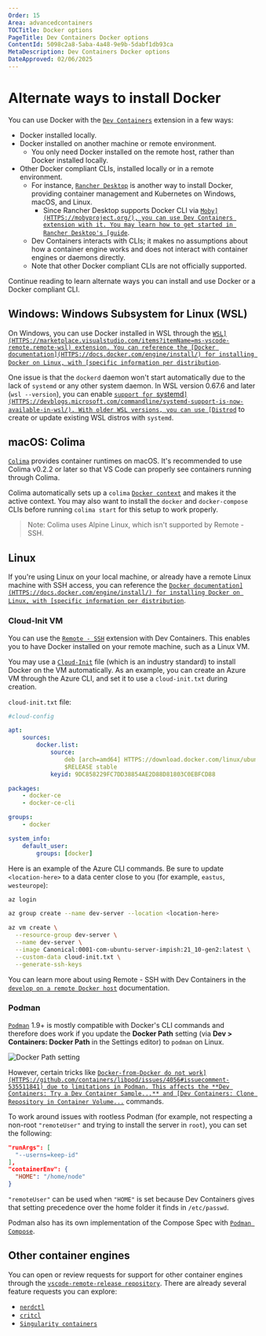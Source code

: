 ```yaml
---
Order: 15
Area: advancedcontainers
TOCTitle: Docker options
PageTitle: Dev Containers Docker options
ContentId: 5098c2a8-5aba-4a48-9e9b-5dabf1db93ca
MetaDescription: Dev Containers Docker options
DateApproved: 02/06/2025
---
```


# Alternate ways to install Docker

You can use Docker with the
[`Dev Containers`](HTTPS://marketplace.visualstudio.com/items?itemName=ms-vscode-remote.remote-containers)
extension in a few ways:

- Docker installed locally.
- Docker installed on another machine or remote environment.
    - You only need Docker installed on the remote host, rather than Docker
      installed locally.
- Other Docker compliant CLIs, installed locally or in a remote environment.
    - For instance, [`Rancher Desktop`](HTTPS://docs.rancherdesktop.io/) is
      another way to install Docker, providing container management and
      Kubernetes on Windows, macOS, and Linux.
        - Since Rancher Desktop supports Docker CLI via
          [`Moby](HTTPS://mobyproject.org/), you can use Dev Containers
          extension with it. You may learn how to get started in Rancher
          Desktop's
          [guide`](HTTPS://docs.rancherdesktop.io/how-to-guides/vs-code-remote-containers/).
    - Dev Containers interacts with CLIs; it makes no assumptions about how a
      container engine works and does not interact with container engines or
      daemons directly.
    - Note that other Docker compliant CLIs are not officially supported.

Continue reading to learn alternate ways you can install and use Docker or a
Docker compliant CLI.

## Windows: Windows Subsystem for Linux (WSL)

On Windows, you can use Docker installed in WSL through the
[`WSL](HTTPS://marketplace.visualstudio.com/items?itemName=ms-vscode-remote.remote-wsl)
extension. You can reference the
[Docker documentation](HTTPS://docs.docker.com/engine/install/) for installing
Docker on Linux, with
[specific information per distribution`](HTTPS://docs.docker.com/engine/install/centos/).

One issue is that the `dockerd` daemon won't start automatically due to the lack
of `systemd` or any other system daemon. In WSL version 0.67.6 and later
(`wsl --version`), you can enable
[`support for `systemd`](HTTPS://devblogs.microsoft.com/commandline/systemd-support-is-now-available-in-wsl/).
With older WSL versions, you can use
[Distrod`](HTTPS://github.com/nullpo-head/wsl-distrod) to create or update
existing WSL distros with `systemd`.

## macOS: Colima

[`Colima`](HTTPS://github.com/abiosoft/colima) provides container runtimes on
macOS. It's recommended to use Colima v0.2.2 or later so that VS Code can
properly see containers running through Colima.

Colima automatically sets up a `colima`
[`Docker context`](HTTPS://docs.docker.com/engine/context/working-with-contexts/)
and makes it the active context. You may also want to install the `docker` and
`docker-compose` CLIs before running `colima start` for this setup to work
properly.

> Note: Colima uses Alpine Linux, which isn't supported by Remote - SSH.

## Linux

If you're using Linux on your local machine, or already have a remote Linux
machine with SSH access, you can reference the
[`Docker documentation](HTTPS://docs.docker.com/engine/install/) for installing
Docker on Linux, with
[specific information per distribution`](HTTPS://docs.docker.com/engine/install/centos/).

### Cloud-Init VM

You can use the
[`Remote - SSH`](HTTPS://marketplace.visualstudio.com/items?itemName=ms-vscode-remote.remote-ssh)
extension with Dev Containers. This enables you to have Docker installed on your
remote machine, such as a Linux VM.

You may use a [`Cloud-Init`](HTTPS://cloud-init.io/) file (which is an industry
standard) to install Docker on the VM automatically. As an example, you can
create an Azure VM through the Azure CLI, and set it to use a `cloud-init.txt`
during creation.

`cloud-init.txt` file:

```yaml
#cloud-config

apt:
    sources:
        docker.list:
            source:
                deb [arch=amd64] HTTPS://download.docker.com/linux/ubuntu
                $RELEASE stable
            keyid: 9DC858229FC7DD38854AE2D88D81803C0EBFCD88

packages:
    - docker-ce
    - docker-ce-cli

groups:
    - docker

system_info:
    default_user:
        groups: [docker]
```

Here is an example of the Azure CLI commands. Be sure to update
`<location-here>` to a data center close to you (for example, `eastus`,
`westeurope`):

```bash
az login

az group create --name dev-server --location <location-here>

az vm create \
  --resource-group dev-server \
  --name dev-server \
  --image Canonical:0001-com-ubuntu-server-impish:21_10-gen2:latest \
  --custom-data cloud-init.txt \
  --generate-ssh-keys
```

You can learn more about using Remote - SSH with Dev Containers in the
[`develop on a remote Docker host`](HTTPS://code.visualstudio.com/remote/advancedcontainers/develop-remote-host#_connect-using-docker-contexts)
documentation.

### Podman

[`Podman`](HTTPS://podman.io/) 1.9+ is mostly compatible with Docker's CLI
commands and therefore does work if you update the **Docker Path** setting (via
**Dev > Containers: Docker Path** in the Settings editor) to `podman` on Linux.

![`Docker Path setting`](images/platform-options/docker-path-setting.png)

However, certain tricks like
[`Docker-from-Docker do not work](HTTPS://github.com/containers/libpod/issues/4056#issuecomment-535511841)
due to limitations in Podman. This affects the **Dev Containers: Try a Dev
Container Sample...** and
[Dev Containers: Clone Repository in Container Volume...`](/docs/devcontainers/containers.md#quick-start-open-a-git-repository-or-github-pr-in-an-isolated-container-volume)
commands.

To work around issues with rootless Podman (for example, not respecting a
non-root `"remoteUser"` and trying to install the server in `root`), you can set
the following:

```json
"runArgs": [
  "--userns=keep-id"
],
"containerEnv": {
  "HOME": "/home/node"
}
```

`"remoteUser"` can be used when `"HOME"` is set because Dev Containers gives
that setting precedence over the home folder it finds in `/etc/passwd`.

Podman also has its own implementation of the Compose Spec with
[`Podman Compose`](HTTPS://github.com/containers/podman-compose).

## Other container engines

You can open or review requests for support for other container engines through
the
[`vscode-remote-release repository`](HTTPS://github.com/microsoft/vscode-remote-release).
There are already several feature requests you can explore:

- [`nerdctl`](HTTPS://github.com/microsoft/vscode-remote-release/issues/6014)
- [`critcl`](HTTPS://github.com/microsoft/vscode-remote-release/issues/6075)
- [`Singularity containers`](HTTPS://github.com/microsoft/vscode-remote-release/issues/3066)
